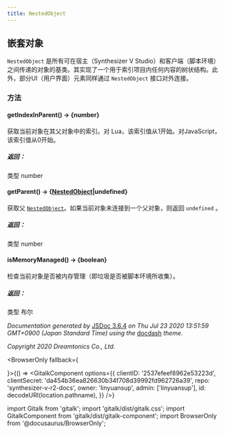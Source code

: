 ```yaml
---
title: NestedObject
---
```


## 嵌套对象

`NestedObject` 是所有可在宿主（Synthesizer V Studio）和客户端（脚本环境）之间传递的对象的基类。其实现了一个用于索引项目内任何内容的树状结构。此外，部分UI（用户界面）元素同样通过 `NestedObject` 接口对外连接。

### 方法

#### getIndexInParent() → {number}

获取当前对象在其父对象中的索引。对 Lua，该索引值从1开始。对JavaScript，该索引值从0开始。

##### 返回：

类型	number

#### getParent() → {[NestedObject](https://resource.dreamtonics.com/scripting/NestedObject.html)|undefined}

获取父 [`NestedObject`](https://resource.dreamtonics.com/scripting/NestedObject.html)。如果当前对象未连接到一个父对象，则返回 `undefined` 。

##### 返回：

类型	number

#### isMemoryManaged() → {boolean}

检查当前对象是否被内存管理（即垃圾是否被脚本环境所收集）。

##### 返回：

类型	布尔

*Documentation generated by* [JSDoc 3.6.4](https://github.com/jsdoc3/jsdoc) *on Thu Jul 23 2020 13:51:59 GMT+0900 (Japan Standard Time) using the* [docdash](https://github.com/clenemt/docdash) *theme.*

*Copyright 2020 Dreamtonics Co., Ltd.*

<BrowserOnly fallback={<div></div>}>{() => <GitalkComponent options={{
    clientID: '2537efeef8962e53223d',
    clientSecret: 'da454b36ea826630b34f708d39992fd962726a39',
    repo: 'synthesizer-v-r2-docs',
    owner: 'linyuansup',
    admin: ['linyuansup'],
    id: decodeURI(location.pathname),
    }} />}
</BrowserOnly>

import Gitalk from 'gitalk';
import 'gitalk/dist/gitalk.css';
import GitalkComponent from 'gitalk/dist/gitalk-component';
import BrowserOnly from '@docusaurus/BrowserOnly';